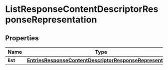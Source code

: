 
# ListResponseContentDescriptorResponseRepresentation

## Properties
Name | Type | Description | Notes
------------ | ------------- | ------------- | -------------
**list** | [**EntriesResponseContentDescriptorResponseRepresentation**](EntriesResponseContentDescriptorResponseRepresentation.md) |  |  [optional]



